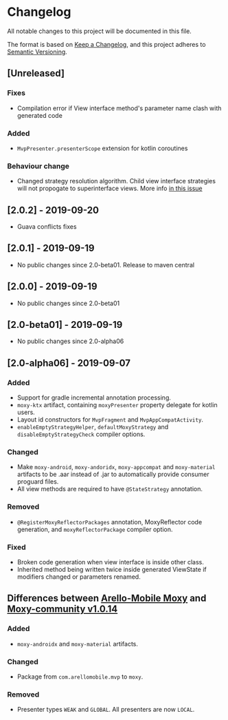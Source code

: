 # Changelog
All notable changes to this project will be documented in this file.

The format is based on [Keep a Changelog](https://keepachangelog.com/en/1.0.0/),
and this project adheres to [Semantic Versioning](https://semver.org/spec/v2.0.0.html).


## [Unreleased]
### Fixes
- Compilation error if View interface method's parameter name clash with generated code

### Added
- `MvpPresenter.presenterScope` extension for kotlin coroutines

### Behaviour change
- Changed strategy resolution algorithm. Child view interface strategies will not propogate to superinterface views. More info [in this issue](https://github.com/moxy-community/Moxy/issues/70)


## [2.0.2] - 2019-09-20
- Guava conflicts fixes


## [2.0.1] - 2019-09-19
- No public changes since 2.0-beta01. Release to maven central


## [2.0.0] - 2019-09-19
- No public changes since 2.0-beta01


## [2.0-beta01] - 2019-09-19
- No public changes since 2.0-alpha06


## [2.0-alpha06] - 2019-09-07
### Added
- Support for gradle incremental annotation processing.
- `moxy-ktx` artifact, containing `moxyPresenter` property delegate for kotlin users.
- Layout id constructors for `MvpFragment` and `MvpAppCompatActivity`.
- `enableEmptyStrategyHelper`, `defaultMoxyStrategy` and `disableEmptyStrategyCheck` compiler options.

### Changed
- Make `moxy-android`, `moxy-andoridx`, `moxy-appcompat` and `moxy-material` artifacts to be .aar instead of .jar
to automatically provide consumer proguard files.
- All view methods are required to have `@StateStrategy` annotation.

### Removed
- `@RegisterMoxyReflectorPackages` annotation, MoxyReflector code generation, and `moxyReflectorPackage` compiler option.

### Fixed
- Broken code generation when view interface is inside other class.
- Inherited method being written twice inside generated ViewState if modifiers changed or parameters renamed.


## Differences between [Arello-Mobile Moxy](https://github.com/Arello-Mobile/Moxy) and [Moxy-community v1.0.14](https://github.com/moxy-community/Moxy/tree/1.0.14)
### Added
- `moxy-androidx` and `moxy-material` artifacts.

### Changed
- Package from `com.arellomobile.mvp` to `moxy`.

### Removed
- Presenter types `WEAK` and `GLOBAL`. All presenters are now `LOCAL`.